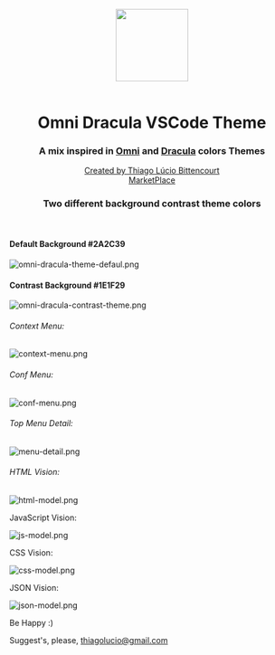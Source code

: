 <br/>
<div align="center">
  <img width="128px" src="https://thiagolucio.com.br/downloads/omnidraculatheme/logo-omni-dracula-theme.png">
</div>
<br/>
<div align="center">
  <h1>Omni Dracula VSCode Theme</h1>
  <h3>A mix inspired in 
    <a href="https://marketplace.visualstudio.com/items?itemName=rocketseat.theme-omni" target="_blank">Omni</a> and <a href="https://marketplace.visualstudio.com/items?itemName=dracula-theme.theme-dracula" target="_blank">Dracula</a> colors Themes</h3>
  <a href="https://thiagolucio.com.br">Created by Thiago Lúcio Bittencourt</a>
  <br/>
  <a href="https://marketplace.visualstudio.com/items?itemName=ThiagoLcioBittencourt.omni-dracula-theme">MarketPlace</a>
  <br/>
  <h3>Two different background contrast theme colors</h3>
</div>
<br/>

#### Default Background #2A2C39

<img src="https://thiagolucio.com.br/downloads/omnidraculatheme/omni-dracula-theme-default.png" title="" alt="omni-dracula-theme-defaul.png" align="center">

#### Contrast Background #1E1F29

<img src="https://thiagolucio.com.br/downloads/omnidraculatheme/omni-dracula-contrast-theme.png" title="" alt="omni-dracula-contrast-theme.png" align="center">

###### Context Menu:

<img src="https://thiagolucio.com.br/downloads/omnidraculatheme/context-menu.png" title="" alt="context-menu.png" align="center">

###### Conf Menu:

<img src="https://thiagolucio.com.br/downloads/omnidraculatheme/conf-menu.png" title="" alt="conf-menu.png" align="center">

###### Top Menu Detail:

<img src="https://thiagolucio.com.br/downloads/omnidraculatheme/menu-detail.png" title="" alt="menu-detail.png" align="center">

###### HTML Vision:

<img src="https://thiagolucio.com.br/downloads/omnidraculatheme/html-model.png" title="" alt="html-model.png" align="center">

JavaScript Vision:

<img src="https://thiagolucio.com.br/downloads/omnidraculatheme/js-model.png" title="" alt="js-model.png" align="center">

CSS Vision:

<img src="https://thiagolucio.com.br/downloads/omnidraculatheme/css-model.png" title="" alt="css-model.png" align="center">

JSON Vision:

<img src="https://thiagolucio.com.br/downloads/omnidraculatheme/json-model.png" title="" alt="json-model.png" align="center">

Be Happy :)

Suggest's, please, thiagolucio@gmail.com
